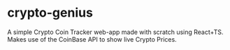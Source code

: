 # crypto-genius
A simple Crypto Coin Tracker web-app made with scratch using React+TS. Makes use of the CoinBase API to show live Crypto Prices.
